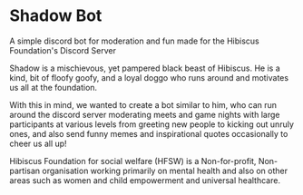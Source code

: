 ﻿# Shadow Bot

A simple discord bot for moderation  and fun made for the Hibiscus Foundation's Discord Server

Shadow is a mischievous, yet pampered black beast of Hibiscus. He is a kind, bit of floofy goofy, and a loyal doggo who runs around and motivates us all at the foundation. 

With this in mind, we wanted to create a bot similar to him, who can run around the discord server moderating meets and game nights with large participants at various levels from greeting new people to kicking out unruly ones, and also send funny memes and inspirational quotes occasionally to cheer us all up! 

Hibiscus Foundation for social welfare (HFSW) is a Non-for-profit, Non-partisan organisation working primarily on mental health and also on other areas such as women and child empowerment and universal healthcare.

